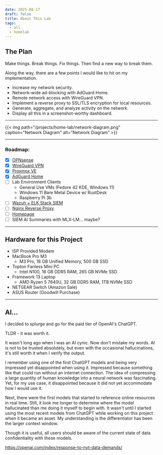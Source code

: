 ```yaml
---
date: 2025-08-17
draft: false
title: About This Lab
tags:
  - all
  - homelab
---
```


## The Plan

Make things. Break things. Fix things. Then find a new way to break them.

Along the way, there are a few points I would like to hit on my implementation.

- Increase my network security.
- Network-wide ad-blocking with AdGuard Home.
- Remote network access with WireGuard VPN.
- Implement a reverse proxy to SSL/TLS encryption for local resources.
- Generate, aggregate, and analyze activity on the network.
- Display all this in a screenshot-worthy dashboard.

----


{{< img path="/projects/home-lab/network-diagram.png" caption="Network Diagram" alt="Network Diagram" >}}

---
### Roadmap:
- [X] [OPNsense](../opnsense)
- [X] [WireGuard VPN](../wireguard-vpn)
- [X] [Proxmox VE](../proxmox-ve)
- [X] [AdGuard Home](../adguard-home)
- [ ] Lab Environment Clients
  - General Use VMs (Fedore 42 KDE, Windows 11)
  - Windows 11 Bare Metal Device w/ RustDesk
  - Raspberry Pi 3b
- [ ] [Wazuh + ELK Stack SIEM](../siem-implementation)
- [ ] [Nginx Reverse Proxy](../nginx-reverse-proxy)
- [ ] [Homepage](../homepage)
- [ ] SIEM AI Summaries with MLX-LM... maybe?

---

## Hardware for this Project

- ISP Provided Modem
- MacBook Pro M3
  - M3 Pro, 18 GB Unified Memory, 500 GB SSD
- Topton Fanless Mini PC
  - Intel N100, 16 GB DDR5 RAM, 265 GB NVMe SSD
- Framework 13 Laptop
  - AMD Ryzen 5 7640U, 32 GB DDR5 RAM, 1TB NVMe SSD
- NETGEAR Switch (Amazon Sale)
- ASUS Router (Goodwill Purchase)

---

## AI...

I decided to splurge and go for the paid tier of OpenAI's ChatGPT. 

TLDR - it was worth it.

It wasn't long ago when I was an AI cynic. Now don't mistake my words. AI is not to be trusted absolutely, but even with the occasional hallucinations, it's still worth it when I verify the output.

I remember using one of the first ChatGPT models and being very impressed yet disappointed when using it. Impressed because something like that could run without an internet connection. The idea of compressing a large quantity of human knowledge into a neural network was fascinating. Yet, for my use case, it disappointed because it did not yet accommodate how I would use it.

Next, there were the first models that started to reference online resources in real time. Still, it look me longer to determine where the model hallucinated than me doing it myself to begin with. It wasn't until I started using the most recent models from ChatGPT while working on this project when it became an asset. My understanding is the differentiator has been the larger context window. 

Though it is useful, all users should be aware of the current state of data confidentiality with these models.

https://openai.com/index/response-to-nyt-data-demands/